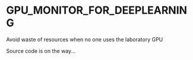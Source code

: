# GPU_MONITOR_FOR_DEEPLEARNING
Avoid waste of resources when no one uses the laboratory GPU   

Source code is on the way...
